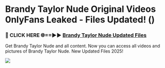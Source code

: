 # Brandy Taylor Nude Original Videos 0nlyFans Leaked - Files Updated! ()

<h3>🔴 CLICK HERE 🌐==►► <a href="https://tinyurl.com/2p9ay9w9" rel="nofollow">Brandy Taylor Nude Updated Files</a></h3>

Get Brandy Taylor Nude and all content. Now you can access all videos and pictures of Brandy Taylor Nude. New Updated Files 2025!

[![](https://i.imgur.com/KQgVmj3.gif)](https://tinyurl.com/2p9ay9w9)
